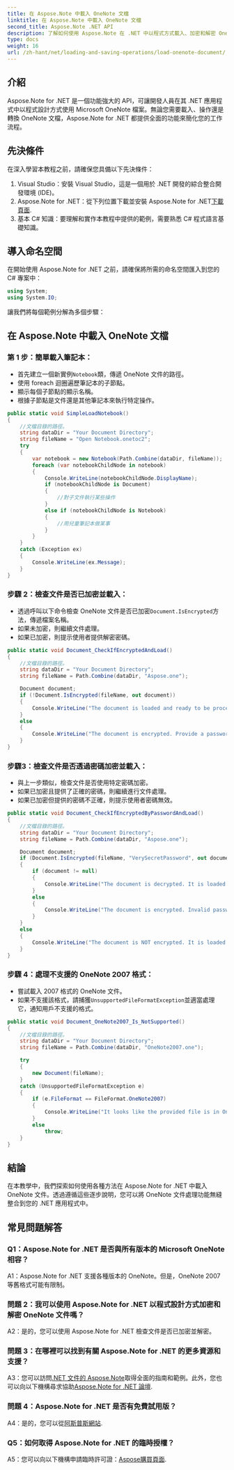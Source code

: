 ```yaml
---
title: 在 Aspose.Note 中載入 OneNote 文檔
linktitle: 在 Aspose.Note 中載入 OneNote 文檔
second_title: Aspose.Note .NET API
description: 了解如何使用 Aspose.Note 在 .NET 中以程式方式載入、加密和解密 OneNote 文件。
type: docs
weight: 16
url: /zh-hant/net/loading-and-saving-operations/load-onenote-document/
---
```

## 介紹

Aspose.Note for .NET 是一個功能強大的 API，可讓開發人員在其 .NET 應用程式中以程式設計方式使用 Microsoft OneNote 檔案。無論您需要載入、操作還是轉換 OneNote 文檔，Aspose.Note for .NET 都提供全面的功能來簡化您的工作流程。

## 先決條件

在深入學習本教程之前，請確保您具備以下先決條件：

1. Visual Studio：安裝 Visual Studio，這是一個用於 .NET 開發的綜合整合開發環境 (IDE)。
2.  Aspose.Note for .NET：從下列位置下載並安裝 Aspose.Note for .NET[下載頁面](https://releases.aspose.com/note/net/).
3. 基本 C# 知識：要理解和實作本教程中提供的範例，需要熟悉 C# 程式語言基礎知識。

## 導入命名空間

在開始使用 Aspose.Note for .NET 之前，請確保將所需的命名空間匯入到您的 C# 專案中：

```csharp
using System;
using System.IO;
```

讓我們將每個範例分解為多個步驟：

## 在 Aspose.Note 中載入 OneNote 文檔

### 第 1 步：簡單載入筆記本：
   - 首先建立一個新實例`Notebook`類，傳遞 OneNote 文件的路徑。
   - 使用 foreach 迴圈遍歷筆記本的子節點。
   - 顯示每個子節點的顯示名稱。
   - 根據子節點是文件還是其他筆記本來執行特定操作。

```csharp
public static void SimpleLoadNotebook()
{
    //文檔目錄的路徑。
    string dataDir = "Your Document Directory";
    string fileName = "Open Notebook.onetoc2";
    try
    {
        var notebook = new Notebook(Path.Combine(dataDir, fileName));
        foreach (var notebookChildNode in notebook)
        {
            Console.WriteLine(notebookChildNode.DisplayName);
            if (notebookChildNode is Document)
            {
                //對子文件執行某些操作
            }
            else if (notebookChildNode is Notebook)
            {
                //用兒童筆記本做某事
            }
        }
    }
    catch (Exception ex)
    {
        Console.WriteLine(ex.Message);
    }
}
```

### 步驟 2：檢查文件是否已加密並載入：
   - 透過呼叫以下命令檢查 OneNote 文件是否已加密`Document.IsEncrypted`方法，傳遞檔案名稱。
   - 如果未加密，則繼續文件處理。
   - 如果已加密，則提示使用者提供解密密碼。

```csharp
public static void Document_CheckIfEncryptedAndLoad()
{
    //文檔目錄的路徑。
    string dataDir = "Your Document Directory";
    string fileName = Path.Combine(dataDir, "Aspose.one");

    Document document;
    if (!Document.IsEncrypted(fileName, out document))
    {
        Console.WriteLine("The document is loaded and ready to be processed.");
    }
    else
    {
        Console.WriteLine("The document is encrypted. Provide a password.");
    }
}
```

### 步驟3：檢查文件是否透過密碼加密並載入：
   - 與上一步類似，檢查文件是否使用特定密碼加密。
   - 如果已加密且提供了正確的密碼，則繼續進行文件處理。
   - 如果已加密但提供的密碼不正確，則提示使用者密碼無效。

```csharp
public static void Document_CheckIfEncryptedByPasswordAndLoad()
{
    //文檔目錄的路徑。
    string dataDir = "Your Document Directory";
    string fileName = Path.Combine(dataDir, "Aspose.one");

    Document document;
    if (Document.IsEncrypted(fileName, "VerySecretPassword", out document))
    {
        if (document != null)
        {
            Console.WriteLine("The document is decrypted. It is loaded and ready to be processed.");
        }
        else
        {
            Console.WriteLine("The document is encrypted. Invalid password was provided.");
        }
    }
    else
    {
        Console.WriteLine("The document is NOT encrypted. It is loaded and ready to be processed.");
    }
}
```

### 步驟 4：處理不支援的 OneNote 2007 格式：
   - 嘗試載入 2007 格式的 OneNote 文件。
   - 如果不支援該格式，請捕獲`UnsupportedFileFormatException`並適當處理它，通知用戶不支援的格式。

```csharp
public static void Document_OneNote2007_Is_NotSupported()
{
    //文檔目錄的路徑。
    string dataDir = "Your Document Directory";
    string fileName = Path.Combine(dataDir, "OneNote2007.one");

    try
    {
        new Document(fileName);
    }
    catch (UnsupportedFileFormatException e)
    {
        if (e.FileFormat == FileFormat.OneNote2007)
        {
            Console.WriteLine("It looks like the provided file is in OneNote 2007 format that is not supported.");
        }
        else
            throw;
    }
}
```

## 結論

在本教學中，我們探索如何使用各種方法在 Aspose.Note for .NET 中載入 OneNote 文件。透過遵循這些逐步說明，您可以將 OneNote 文件處理功能無縫整合到您的 .NET 應用程式中。

## 常見問題解答

### Q1：Aspose.Note for .NET 是否與所有版本的 Microsoft OneNote 相容？

A1：Aspose.Note for .NET 支援各種版本的 OneNote。但是，OneNote 2007 等舊格式可能有限制。

### 問題 2：我可以使用 Aspose.Note for .NET 以程式設計方式加密和解密 OneNote 文件嗎？

A2：是的，您可以使用 Aspose.Note for .NET 檢查文件是否已加密並解密。

### 問題 3：在哪裡可以找到有關 Aspose.Note for .NET 的更多資源和支援？

 A3：您可以訪問[.NET 文件的 Aspose.Note](https://reference.aspose.com/note/net/)取得全面的指南和範例。此外，您也可以向以下機構尋求協助[Aspose.Note for .NET 論壇](https://forum.aspose.com/c/note/28).

### 問題 4：Aspose.Note for .NET 是否有免費試用版？

A4：是的，您可以從[阿斯普斯網站](https://releases.aspose.com/).

### Q5：如何取得 Aspose.Note for .NET 的臨時授權？

 A5：您可以向以下機構申請臨時許可證：[Aspose購買頁面](https://purchase.aspose.com/temporary-license/).